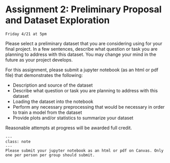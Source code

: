 # Assignment 2: Preliminary Proposal and Dataset Exploration

```{admonition} Due Date
Friday 4/21 at 5pm
```

Please select a preliminary dataset that you are considering using for your final project. In a few sentences, describe what question or task you are planning to address with this dataset. You may change your mind in the future as your project develops.

For this assignment, please submit a jupyter notebook (as an html or pdf file) that demonstrates the following:

- Description and source of the dataset
- Describe what question or task you are planning to address with this dataset
- Loading the dataset into the notebook
- Perform any necessary preprocessing that would be necessary in order to train a model from the dataset
- Provide plots and/or statistics to summarize your dataset

Reasonable attempts at progress will be awarded full credit.

```{admonition} Submission
---
class: note
---
Please submit your jupyter notebook as an html or pdf on Canvas. Only one per person per group should submit.
```
